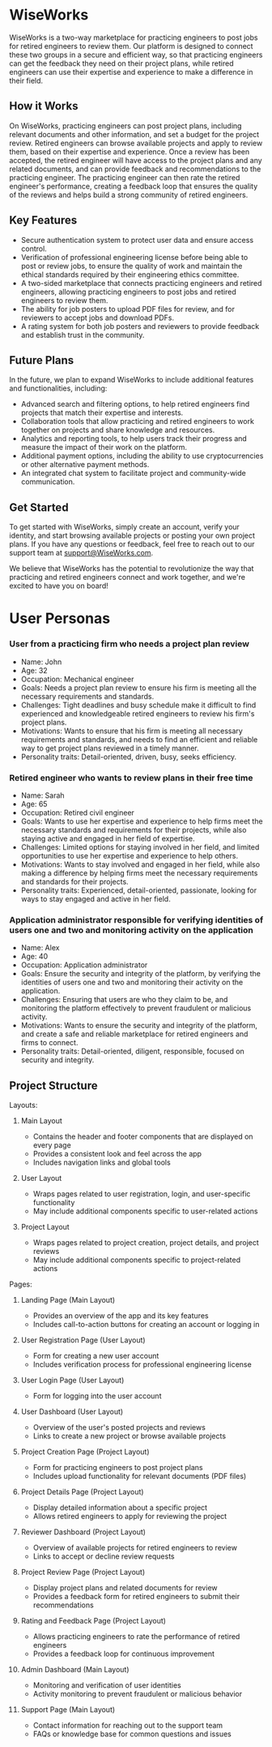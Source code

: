 # WiseWorks
WiseWorks is a two-way marketplace for practicing engineers to post jobs for retired engineers to review them. Our platform is designed to connect these two groups in a secure and efficient way, so that practicing engineers can get the feedback they need on their project plans, while retired engineers can use their expertise and experience to make a difference in their field.

## How it Works
On WiseWorks, practicing engineers can post project plans, including relevant documents and other information, and set a budget for the project review. Retired engineers can browse available projects and apply to review them, based on their expertise and experience. Once a review has been accepted, the retired engineer will have access to the project plans and any related documents, and can provide feedback and recommendations to the practicing engineer. The practicing engineer can then rate the retired engineer's performance, creating a feedback loop that ensures the quality of the reviews and helps build a strong community of retired engineers.

## Key Features
* Secure authentication system to protect user data and ensure access control.
* Verification of professional engineering license before being able to post or review jobs, to ensure the quality of work and maintain the ethical standards required by their engineering ethics committee.
* A two-sided marketplace that connects practicing engineers and retired engineers, allowing practicing engineers to post jobs and retired engineers to review them.
* The ability for job posters to upload PDF files for review, and for reviewers to accept jobs and download PDFs.
* A rating system for both job posters and reviewers to provide feedback and establish trust in the community.


## Future Plans
In the future, we plan to expand WiseWorks to include additional features and functionalities, including:

* Advanced search and filtering options, to help retired engineers find projects that match their expertise and interests.
* Collaboration tools that allow practicing and retired engineers to work together on projects and share knowledge and resources.
* Analytics and reporting tools, to help users track their progress and measure the impact of their work on the platform.
* Additional payment options, including the ability to use cryptocurrencies or other alternative payment methods.
* An integrated chat system to facilitate project and community-wide communication.

## Get Started

To get started with WiseWorks, simply create an account, verify your identity, and start browsing available projects or posting your own project plans. If you have any questions or feedback, feel free to reach out to our support team at support@WiseWorks.com.

We believe that WiseWorks has the potential to revolutionize the way that practicing and retired engineers connect and work together, and we're excited to have you on board!

# User Personas

### User from a practicing firm who needs a project plan review
* Name: John
* Age: 32
* Occupation: Mechanical engineer
* Goals: Needs a project plan review to ensure his firm is meeting all the necessary requirements and standards.
* Challenges: Tight deadlines and busy schedule make it difficult to find experienced and knowledgeable retired engineers to review his firm's project plans.
* Motivations: Wants to ensure that his firm is meeting all necessary requirements and standards, and needs to find an efficient and reliable way to get project plans reviewed in a timely manner.
* Personality traits: Detail-oriented, driven, busy, seeks efficiency.

### Retired engineer who wants to review plans in their free time
* Name: Sarah
* Age: 65
* Occupation: Retired civil engineer
* Goals: Wants to use her expertise and experience to help firms meet the necessary standards and requirements for their projects, while also staying active and engaged in her field of expertise.
* Challenges: Limited options for staying involved in her field, and limited opportunities to use her expertise and experience to help others.
* Motivations: Wants to stay involved and engaged in her field, while also making a difference by helping firms meet the necessary requirements and standards for their projects.
* Personality traits: Experienced, detail-oriented, passionate, looking for ways to stay engaged and active in her field.

### Application administrator responsible for verifying identities of users one and two and monitoring activity on the application
* Name: Alex
* Age: 40
* Occupation: Application administrator
* Goals: Ensure the security and integrity of the platform, by verifying the identities of users one and two and monitoring their activity on the application.
* Challenges: Ensuring that users are who they claim to be, and monitoring the platform effectively to prevent fraudulent or malicious activity.
* Motivations: Wants to ensure the security and integrity of the platform, and create a safe and reliable marketplace for retired engineers and firms to connect.
* Personality traits: Detail-oriented, diligent, responsible, focused on security and integrity.

## Project Structure

Layouts:
1. Main Layout
   - Contains the header and footer components that are displayed on every page
   - Provides a consistent look and feel across the app
   - Includes navigation links and global tools

2. User Layout
   - Wraps pages related to user registration, login, and user-specific functionality
   - May include additional components specific to user-related actions

3. Project Layout
   - Wraps pages related to project creation, project details, and project reviews
   - May include additional components specific to project-related actions

Pages:
1. Landing Page (Main Layout)
   - Provides an overview of the app and its key features
   - Includes call-to-action buttons for creating an account or logging in

2. User Registration Page (User Layout)
   - Form for creating a new user account
   - Includes verification process for professional engineering license

3. User Login Page (User Layout)
   - Form for logging into the user account

4. User Dashboard (User Layout)
   - Overview of the user's posted projects and reviews
   - Links to create a new project or browse available projects

5. Project Creation Page (Project Layout)
   - Form for practicing engineers to post project plans
   - Includes upload functionality for relevant documents (PDF files)

6. Project Details Page (Project Layout)
   - Display detailed information about a specific project
   - Allows retired engineers to apply for reviewing the project

7. Reviewer Dashboard (Project Layout)
   - Overview of available projects for retired engineers to review
   - Links to accept or decline review requests

8. Project Review Page (Project Layout)
   - Display project plans and related documents for review
   - Provides a feedback form for retired engineers to submit their recommendations

9. Rating and Feedback Page (Project Layout)
   - Allows practicing engineers to rate the performance of retired engineers
   - Provides a feedback loop for continuous improvement

10. Admin Dashboard (Main Layout)
    - Monitoring and verification of user identities
    - Activity monitoring to prevent fraudulent or malicious behavior

11. Support Page (Main Layout)
    - Contact information for reaching out to the support team
    - FAQs or knowledge base for common questions and issues
